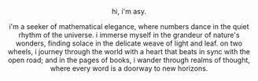 <html>
    <p style="text-align: center;">hi, i'm asy.</p>
    <p style="text-align: center;">i'm a seeker of mathematical elegance, where numbers dance in the quiet
    rhythm of the universe. i immerse myself in the grandeur of nature's wonders, finding solace in the 
    delicate weave of light and leaf. on two wheels, i journey through the world with a heart that beats
    in sync with the open road; and in the pages of books, i wander through realms of thought, where every
    word is a doorway to new horizons.
    </p>
</html>